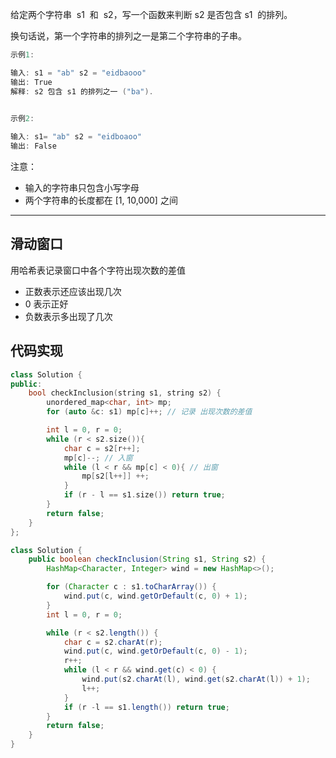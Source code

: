 给定两个字符串  s1  和  s2，写一个函数来判断 s2 是否包含 s1  的排列。

换句话说，第一个字符串的排列之一是第二个字符串的子串。

```cpp
示例1:

输入: s1 = "ab" s2 = "eidbaooo"
输出: True
解释: s2 包含 s1 的排列之一 ("ba").
 

示例2:

输入: s1= "ab" s2 = "eidboaoo"
输出: False
```

注意：

- 输入的字符串只包含小写字母
- 两个字符串的长度都在 [1, 10,000] 之间

---

## 滑动窗口

用哈希表记录窗口中各个字符出现次数的差值

- 正数表示还应该出现几次
- 0 表示正好
- 负数表示多出现了几次

## 代码实现

```cpp
class Solution {
public:
    bool checkInclusion(string s1, string s2) {
        unordered_map<char, int> mp;
        for (auto &c: s1) mp[c]++; // 记录 出现次数的差值

        int l = 0, r = 0;
        while (r < s2.size()){
            char c = s2[r++];
            mp[c]--; // 入窗
            while (l < r && mp[c] < 0){ // 出窗
                mp[s2[l++]] ++;
            }
            if (r - l == s1.size()) return true;
        }
        return false;
    }
};
```

```java
class Solution {
    public boolean checkInclusion(String s1, String s2) {
        HashMap<Character, Integer> wind = new HashMap<>();

        for (Character c : s1.toCharArray()) {
            wind.put(c, wind.getOrDefault(c, 0) + 1);
        }
        int l = 0, r = 0;

        while (r < s2.length()) {
            char c = s2.charAt(r);
            wind.put(c, wind.getOrDefault(c, 0) - 1);
            r++;
            while (l < r && wind.get(c) < 0) {
                wind.put(s2.charAt(l), wind.get(s2.charAt(l)) + 1);
                l++;
            }
            if (r -l == s1.length()) return true;
        }
        return false;
    }
}
```
